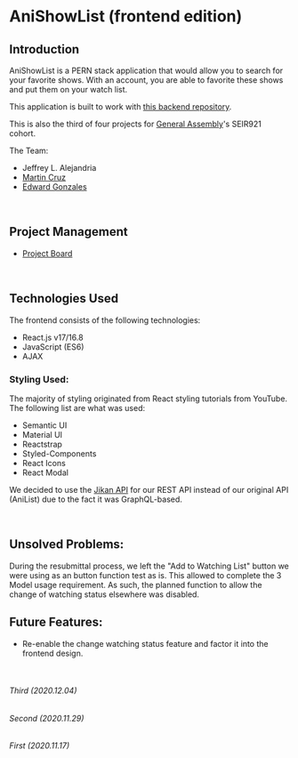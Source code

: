 # AniShowList (frontend edition)

## Introduction
AniShowList is a PERN stack application that would allow you to search for your favorite shows. With an account, you are able to favorite these shows and put them on your watch list.

This application is built to work with [this backend repository](https://github.com/trefynwynd/AniShowList-backend).

This is also the third of four projects for [General Assembly](https://generalassemb.ly)'s SEIR921 cohort.

The Team:
* Jeffrey L. Alejandria
* [Martin Cruz](https://github.com/martinacruz)
* [Edward Gonzales](https://github.com/edwardglez)

<p>&nbsp;</p>

## Project Management
* [Project Board](https://trello.com/b/kdB8JAqb/project-3)


<p>&nbsp;</p>



## Technologies Used
The frontend consists of the following technologies:
* React.js v17/16.8
* JavaScript (ES6)
* AJAX

### Styling Used:
The majority of styling originated from React styling tutorials from YouTube. The following list are what was used:
* Semantic UI
* Material UI
* Reactstrap
* Styled-Components
* React Icons
* React Modal

We decided to use the [Jikan API](https://jikan.moe/) for our REST API instead of our original API (AniList) due to the fact it was GraphQL-based.

<p>&nbsp;</p>

## Unsolved Problems:
During the resubmittal process, we left the "Add to Watching List" button we were using as an button function test as is. This allowed to complete the 3 Model usage requirement. As such, the planned function to allow the change of watching status elsewhere was disabled.

## Future Features:
* Re-enable the change watching status feature and factor it into the frontend design.

<p>&nbsp;</p>

###### Third (2020.12.04)
###### Second (2020.11.29)
###### First (2020.11.17)
